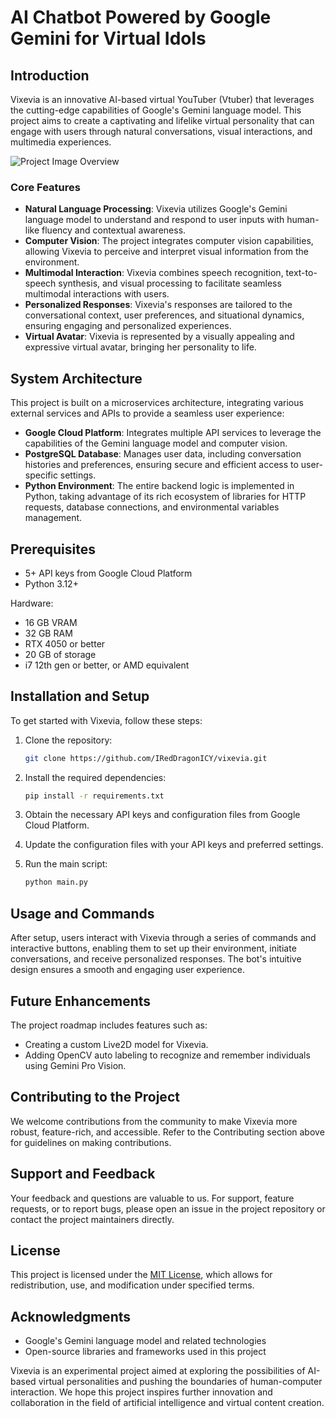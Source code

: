 # AI Chatbot Powered by Google Gemini for Virtual Idols

## Introduction

Vixevia is an innovative AI-based virtual YouTuber (Vtuber) that leverages the cutting-edge capabilities of Google's Gemini language model. This project aims to create a captivating and lifelike virtual personality that can engage with users through natural conversations, visual interactions, and multimedia experiences.

![Project Image Overview](https://github.com/zima-0201/Project-Images/blob/main/Gemini-Vtuber-ChatBot.png)

### Core Features

- **Natural Language Processing**: Vixevia utilizes Google's Gemini language model to understand and respond to user inputs with human-like fluency and contextual awareness.
- **Computer Vision**: The project integrates computer vision capabilities, allowing Vixevia to perceive and interpret visual information from the environment.
- **Multimodal Interaction**: Vixevia combines speech recognition, text-to-speech synthesis, and visual processing to facilitate seamless multimodal interactions with users.
- **Personalized Responses**: Vixevia's responses are tailored to the conversational context, user preferences, and situational dynamics, ensuring engaging and personalized experiences.
- **Virtual Avatar**: Vixevia is represented by a visually appealing and expressive virtual avatar, bringing her personality to life.

## System Architecture

This project is built on a microservices architecture, integrating various external services and APIs to provide a seamless user experience:

- **Google Cloud Platform**: Integrates multiple API services to leverage the capabilities of the Gemini language model and computer vision.
- **PostgreSQL Database**: Manages user data, including conversation histories and preferences, ensuring secure and efficient access to user-specific settings.
- **Python Environment**: The entire backend logic is implemented in Python, taking advantage of its rich ecosystem of libraries for HTTP requests, database connections, and environmental variables management.

## Prerequisites

- 5+ API keys from Google Cloud Platform
- Python 3.12+

Hardware:
- 16 GB VRAM
- 32 GB RAM
- RTX 4050 or better
- 20 GB of storage
- i7 12th gen or better, or AMD equivalent

## Installation and Setup

To get started with Vixevia, follow these steps:

1. Clone the repository:

   ```bash
   git clone https://github.com/IRedDragonICY/vixevia.git
   ```

2. Install the required dependencies:

   ```bash
   pip install -r requirements.txt
   ```

3. Obtain the necessary API keys and configuration files from Google Cloud Platform.
4. Update the configuration files with your API keys and preferred settings.
5. Run the main script:

   ```bash
   python main.py
   ```

## Usage and Commands

After setup, users interact with Vixevia through a series of commands and interactive buttons, enabling them to set up their environment, initiate conversations, and receive personalized responses. The bot's intuitive design ensures a smooth and engaging user experience.

## Future Enhancements

The project roadmap includes features such as:

- Creating a custom Live2D model for Vixevia.
- Adding OpenCV auto labeling to recognize and remember individuals using Gemini Pro Vision.

## Contributing to the Project

We welcome contributions from the community to make Vixevia more robust, feature-rich, and accessible. Refer to the Contributing section above for guidelines on making contributions.

## Support and Feedback

Your feedback and questions are valuable to us. For support, feature requests, or to report bugs, please open an issue in the project repository or contact the project maintainers directly.

## License

This project is licensed under the [MIT License](LICENSE), which allows for redistribution, use, and modification under specified terms.

## Acknowledgments

- Google's Gemini language model and related technologies
- Open-source libraries and frameworks used in this project

Vixevia is an experimental project aimed at exploring the possibilities of AI-based virtual personalities and pushing the boundaries of human-computer interaction. We hope this project inspires further innovation and collaboration in the field of artificial intelligence and virtual content creation.

